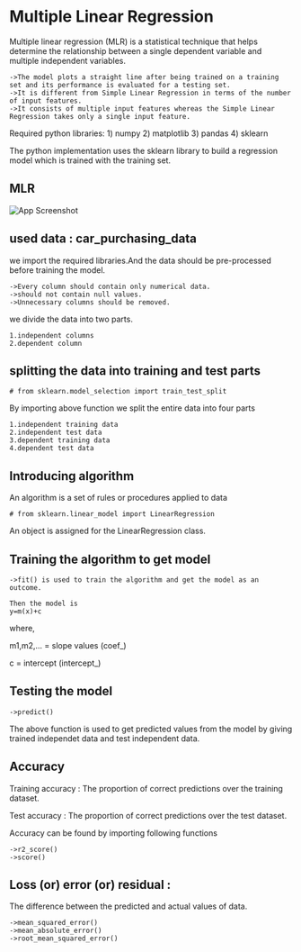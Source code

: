 # Multiple Linear Regression

Multiple linear regression (MLR) is a statistical technique that helps determine the relationship between a single dependent variable and multiple independent variables.

    ->The model plots a straight line after being trained on a training set and its performance is evaluated for a testing set. 
    ->It is different from Simple Linear Regression in terms of the number of input features. 
    ->It consists of multiple input features whereas the Simple Linear Regression takes only a single input feature.

Required python libraries: 1) numpy 2) matplotlib 3) pandas 4) sklearn

The python implementation uses the sklearn library to build a regression model which is trained with the training set.
## MLR

![App Screenshot](https://media.licdn.com/dms/image/D4D12AQFIJ_41MpAq2w/article-cover_image-shrink_720_1280/0/1692450132499?e=2147483647&v=beta&t=UWu2peXzF4N2Ki16pSOKDAe4lG1AjoMkylC0-_dePTU)

## used data : car_purchasing_data

we import the required libraries.And the data should be pre-processed before training the model.

    ->Every column should contain only numerical data.
    ->should not contain null values.
    ->Unnecessary columns should be removed.

we divide the data into two parts.

    1.independent columns
    2.dependent column

## splitting the data into training and test parts

    # from sklearn.model_selection import train_test_split 

By importing above function we split the entire data into four parts 

    1.independent training data
    2.independent test data
    3.dependent training data
    4.dependent test data 

## Introducing algorithm

An algorithm is a set of rules or procedures applied to data

    # from sklearn.linear_model import LinearRegression
An object is assigned for the LinearRegression class.

## Training the algorithm to get model

    ->fit() is used to train the algorithm and get the model as an outcome.

    Then the model is
    y=m(x)+c
where,

m1,m2,... = slope values (coef_)

c = intercept (intercept_)

## Testing the model
    
    ->predict() 
The above function is used to get predicted values from the model by giving trained independet data and test independent data.

## Accuracy
Training accuracy : The proportion of correct predictions over the training dataset.

Test accuracy : The proportion of correct predictions over the test dataset.

Accuracy can be found by importing following functions
    
    ->r2_score()
    ->score()

## Loss (or) error (or) residual :  
The difference between the predicted and actual values of data.    
    
    ->mean_squared_error()
    ->mean_absolute_error()
    ->root_mean_squared_error()        

    
           
